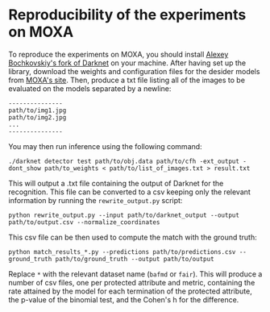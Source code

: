 # Reproducibility of the experiments on MOXA

To reproduce the experiments on MOXA, you should install [Alexey Bochkovskiy's fork of Darknet](https://github.com/AlexeyAB/darknet) on your machine.
After having set up the library, download the weights and configuration files for the desider models from [MOXA's site](https://shitty-bots-inc.github.io/MOXA/index.html).
Then, produce a txt file listing all of the images to be evaluated on the models separated by a newline:

```
---------------
path/to/img1.jpg
path/to/img2.jpg
...
---------------
```

You may then run inference using the following command:

```
./darknet detector test path/to/obj.data path/to/cfh -ext_output -dont_show path/to_weights < path/to/list_of_images.txt > result.txt
```

This will output a .txt file containing the output of Darknet for the recognition.
This file can be converted to a csv keeping only the relevant information by running the `rewrite_output.py` script:

```
python rewrite_output.py --input path/to/darknet_output --output path/to/output.csv --normalize_coordinates
```

This csv file can be then used to compute the match with the ground truth:

```
python match_results_*.py --predictions path/to/predictions.csv --ground_truth path/to/ground_truth --output path/to/output
```

Replace `*` with the relevant dataset name (`bafmd` or `fair`).
This will produce a number of csv files, one per protected attribute and metric, containing the rate attained by the model for each termination of the protected attribute, the p-value of the binomial test, and the Cohen's h for the difference.